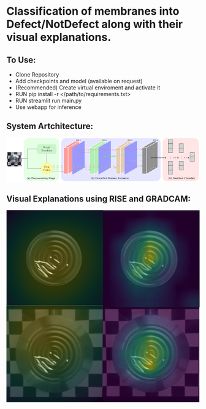 # Classification of membranes into Defect/NotDefect along with their visual explanations.

## To Use:

* Clone Repository
* Add checkpoints and model (available on request)
* (Recommended) Create virtual enviroment and activate it
* RUN pip install -r </path/to/requirements.txt>
* RUN streamlit run main.py
* Use webapp for inference

## System Artchitecture:

![alt text](https://github.com/Muhammad-Kazim/membrane_analysis_demo/blob/master/images/framewoek.png)

## Visual Explanations using RISE and GRADCAM:

![alt text](https://github.com/Muhammad-Kazim/membrane_analysis_demo/blob/master/images/demo.png)

